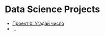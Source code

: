 # Data Science Projects


* [Проект 0: Угадай число](https://github.com/Dennniskoo/data_science/tree/main/Project_0)
* ...